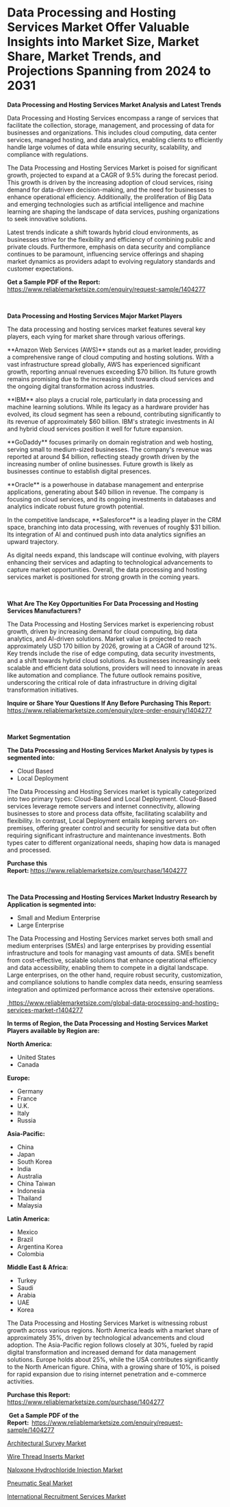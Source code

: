 <p><h1>Data Processing and Hosting Services Market Offer Valuable Insights into Market Size, Market Share, Market Trends, and Projections Spanning from 2024 to 2031</h1></p><p><strong>Data Processing and Hosting Services Market Analysis and Latest Trends</strong></p>
<p><p>Data Processing and Hosting Services encompass a range of services that facilitate the collection, storage, management, and processing of data for businesses and organizations. This includes cloud computing, data center services, managed hosting, and data analytics, enabling clients to efficiently handle large volumes of data while ensuring security, scalability, and compliance with regulations.</p><p>The Data Processing and Hosting Services Market is poised for significant growth, projected to expand at a CAGR of 9.5% during the forecast period. This growth is driven by the increasing adoption of cloud services, rising demand for data-driven decision-making, and the need for businesses to enhance operational efficiency. Additionally, the proliferation of Big Data and emerging technologies such as artificial intelligence and machine learning are shaping the landscape of data services, pushing organizations to seek innovative solutions.</p><p>Latest trends indicate a shift towards hybrid cloud environments, as businesses strive for the flexibility and efficiency of combining public and private clouds. Furthermore, emphasis on data security and compliance continues to be paramount, influencing service offerings and shaping market dynamics as providers adapt to evolving regulatory standards and customer expectations.</p></p>
<p><strong>Get a Sample PDF of the Report:&nbsp;</strong> <a href="https://www.reliablemarketsize.com/enquiry/request-sample/1404277?utm_campaign=1422&utm_medium=2&utm_source=Github&utm_content=ia&utm_term=23102024&utm_id=data-processing-and-hosting-services">https://www.reliablemarketsize.com/enquiry/request-sample/1404277</a></p>
<p>&nbsp;</p>
<p><strong>Data Processing and Hosting Services Major Market Players</strong></p>
<p><p>The data processing and hosting services market features several key players, each vying for market share through various offerings. </p><p>**Amazon Web Services (AWS)** stands out as a market leader, providing a comprehensive range of cloud computing and hosting solutions. With a vast infrastructure spread globally, AWS has experienced significant growth, reporting annual revenues exceeding $70 billion. Its future growth remains promising due to the increasing shift towards cloud services and the ongoing digital transformation across industries.</p><p>**IBM** also plays a crucial role, particularly in data processing and machine learning solutions. While its legacy as a hardware provider has evolved, its cloud segment has seen a rebound, contributing significantly to its revenue of approximately $60 billion. IBM's strategic investments in AI and hybrid cloud services position it well for future expansion.</p><p>**GoDaddy** focuses primarily on domain registration and web hosting, serving small to medium-sized businesses. The company's revenue was reported at around $4 billion, reflecting steady growth driven by the increasing number of online businesses. Future growth is likely as businesses continue to establish digital presences.</p><p>**Oracle** is a powerhouse in database management and enterprise applications, generating about $40 billion in revenue. The company is focusing on cloud services, and its ongoing investments in databases and analytics indicate robust future growth potential.</p><p>In the competitive landscape, **Salesforce** is a leading player in the CRM space, branching into data processing, with revenues of roughly $31 billion. Its integration of AI and continued push into data analytics signifies an upward trajectory.</p><p>As digital needs expand, this landscape will continue evolving, with players enhancing their services and adapting to technological advancements to capture market opportunities. Overall, the data processing and hosting services market is positioned for strong growth in the coming years.</p></p>
<p>&nbsp;</p>
<p><strong>What Are The Key Opportunities For Data Processing and Hosting Services Manufacturers?</strong></p>
<p><p>The Data Processing and Hosting Services market is experiencing robust growth, driven by increasing demand for cloud computing, big data analytics, and AI-driven solutions. Market value is projected to reach approximately USD 170 billion by 2026, growing at a CAGR of around 12%. Key trends include the rise of edge computing, data security investments, and a shift towards hybrid cloud solutions. As businesses increasingly seek scalable and efficient data solutions, providers will need to innovate in areas like automation and compliance. The future outlook remains positive, underscoring the critical role of data infrastructure in driving digital transformation initiatives.</p></p>
<p><strong>Inquire or Share Your Questions If Any Before Purchasing This Report:</strong> <a href="https://www.reliablemarketsize.com/enquiry/pre-order-enquiry/1404277?utm_campaign=1422&utm_medium=2&utm_source=Github&utm_content=ia&utm_term=23102024&utm_id=data-processing-and-hosting-services">https://www.reliablemarketsize.com/enquiry/pre-order-enquiry/1404277</a></p>
<p>&nbsp;</p>
<p><strong>Market Segmentation</strong></p>
<p><strong>The Data Processing and Hosting Services Market Analysis by types is segmented into:</strong></p>
<p><ul><li>Cloud Based</li><li>Local Deployment</li></ul></p>
<p><p>The Data Processing and Hosting Services market is typically categorized into two primary types: Cloud-Based and Local Deployment. Cloud-Based services leverage remote servers and internet connectivity, allowing businesses to store and process data offsite, facilitating scalability and flexibility. In contrast, Local Deployment entails keeping servers on-premises, offering greater control and security for sensitive data but often requiring significant infrastructure and maintenance investments. Both types cater to different organizational needs, shaping how data is managed and processed.</p></p>
<p><strong>Purchase this Report:&nbsp;</strong><a href="https://www.reliablemarketsize.com/purchase/1404277?utm_campaign=1422&utm_medium=2&utm_source=Github&utm_content=ia&utm_term=23102024&utm_id=data-processing-and-hosting-services">https://www.reliablemarketsize.com/purchase/1404277</a></p>
<p>&nbsp;</p>
<p><strong>The Data Processing and Hosting Services Market Industry Research by Application is segmented into:</strong></p>
<p><ul><li>Small and Medium Enterprise</li><li>Large Enterprise</li></ul></p>
<p><p>The Data Processing and Hosting Services market serves both small and medium enterprises (SMEs) and large enterprises by providing essential infrastructure and tools for managing vast amounts of data. SMEs benefit from cost-effective, scalable solutions that enhance operational efficiency and data accessibility, enabling them to compete in a digital landscape. Large enterprises, on the other hand, require robust security, customization, and compliance solutions to handle complex data needs, ensuring seamless integration and optimized performance across their extensive operations.</p></p>
<p><a href="https://www.reliablemarketsize.com/global-data-processing-and-hosting-services-market-r1404277?utm_campaign=1422&utm_medium=2&utm_source=Github&utm_content=ia&utm_term=23102024&utm_id=data-processing-and-hosting-services">&nbsp;https://www.reliablemarketsize.com/global-data-processing-and-hosting-services-market-r1404277</a></p>
<p><strong>In terms of Region, the Data Processing and Hosting Services Market Players available by Region are:</strong></p>
<p>
    <p> <strong> North America: </strong>
        <ul>
            <li>United States</li>
            <li>Canada</li>
        </ul>
        </p> 
    <p> <strong> Europe: </strong>
        <ul>
            <li>Germany</li>
            <li>France</li>
            <li>U.K.</li>
            <li>Italy</li>
            <li>Russia</li>
        </ul>
        </p> 
    <p> <strong> Asia-Pacific: </strong>
        <ul>
            <li>China</li>
            <li>Japan</li>
            <li>South Korea</li>
            <li>India</li>
            <li>Australia</li>
            <li>China Taiwan</li>
            <li>Indonesia</li>
            <li>Thailand</li>
            <li>Malaysia</li>
        </ul>
        </p> 
    <p> <strong> Latin America: </strong>
        <ul>
            <li>Mexico</li>
            <li>Brazil</li>
            <li>Argentina Korea</li>
            <li>Colombia</li>
        </ul>
        </p> 
    <p> <strong> Middle East & Africa: </strong>
        <ul>
            <li>Turkey</li>
            <li>Saudi</li>
            <li>Arabia</li>
            <li>UAE</li>
            <li>Korea</li>
        </ul>
    </p>
    </p>
<p><p>The Data Processing and Hosting Services Market is witnessing robust growth across various regions. North America leads with a market share of approximately 35%, driven by technological advancements and cloud adoption. The Asia-Pacific region follows closely at 30%, fueled by rapid digital transformation and increased demand for data management solutions. Europe holds about 25%, while the USA contributes significantly to the North American figure. China, with a growing share of 10%, is poised for rapid expansion due to rising internet penetration and e-commerce activities.</p></p>
<p><strong>Purchase this Report: </strong><a href="https://www.reliablemarketsize.com/purchase/1404277?utm_campaign=1422&utm_medium=2&utm_source=Github&utm_content=ia&utm_term=23102024&utm_id=data-processing-and-hosting-services">https://www.reliablemarketsize.com/purchase/1404277</a></p>
<p>&nbsp;<strong>Get a Sample PDF of the Report:&nbsp;&nbsp;</strong><a href="https://www.reliablemarketsize.com/enquiry/request-sample/1404277?utm_campaign=1422&utm_medium=2&utm_source=Github&utm_content=ia&utm_term=23102024&utm_id=data-processing-and-hosting-services">https://www.reliablemarketsize.com/enquiry/request-sample/1404277</a></p>
<p><strong></strong></p>
<p><p><a href="https://github.com/fletaw9bs/Market-Research-Report-List-1/blob/main/architectural-survey-market.md?utm_campaign=1422&utm_medium=2&utm_source=Github&utm_content=ia&utm_term=23102024&utm_id=data-processing-and-hosting-services">Architectural Survey Market</a></p><p><a href="https://issuu.com/reportprime-2/docs/wire-thread-inserts-market-size-203_89fc34d34d02ec?utm_campaign=1422&utm_medium=2&utm_source=Github&utm_content=ia&utm_term=23102024&utm_id=data-processing-and-hosting-services">Wire Thread Inserts Market</a></p><p><a href="https://www.linkedin.com/pulse/naloxone-hydrochloride-injection-market-global-share-ranking-z5qdc?utm_campaign=1422&utm_medium=2&utm_source=Github&utm_content=ia&utm_term=23102024&utm_id=data-processing-and-hosting-services">Naloxone Hydrochloride Injection Market</a></p><p><a href="https://issuu.com/reportprime-2/docs/pneumatic-seal-market-size-2030.ppt_34cd6497bb71c4?utm_campaign=1422&utm_medium=2&utm_source=Github&utm_content=ia&utm_term=23102024&utm_id=data-processing-and-hosting-services">Pneumatic Seal Market</a></p><p><a href="https://www.linkedin.com/pulse/insights-international-recruitment-services-industry-market-cg4gc?utm_campaign=1422&utm_medium=2&utm_source=Github&utm_content=ia&utm_term=23102024&utm_id=data-processing-and-hosting-services">International Recruitment Services Market</a></p></p>